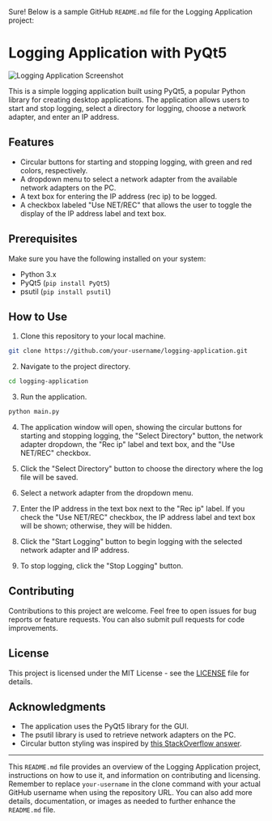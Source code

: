 Sure! Below is a sample GitHub `README.md` file for the Logging Application project:

# Logging Application with PyQt5

![Logging Application Screenshot](screenshot.png)

This is a simple logging application built using PyQt5, a popular Python library for creating desktop applications. The application allows users to start and stop logging, select a directory for logging, choose a network adapter, and enter an IP address.

## Features

- Circular buttons for starting and stopping logging, with green and red colors, respectively.
- A dropdown menu to select a network adapter from the available network adapters on the PC.
- A text box for entering the IP address (rec ip) to be logged.
- A checkbox labeled "Use NET/REC" that allows the user to toggle the display of the IP address label and text box.

## Prerequisites

Make sure you have the following installed on your system:

- Python 3.x
- PyQt5 (`pip install PyQt5`)
- psutil (`pip install psutil`)

## How to Use

1. Clone this repository to your local machine.

```bash
git clone https://github.com/your-username/logging-application.git
```

2. Navigate to the project directory.

```bash
cd logging-application
```

3. Run the application.

```bash
python main.py
```

4. The application window will open, showing the circular buttons for starting and stopping logging, the "Select Directory" button, the network adapter dropdown, the "Rec ip" label and text box, and the "Use NET/REC" checkbox.

5. Click the "Select Directory" button to choose the directory where the log file will be saved.

6. Select a network adapter from the dropdown menu.

7. Enter the IP address in the text box next to the "Rec ip" label. If you check the "Use NET/REC" checkbox, the IP address label and text box will be shown; otherwise, they will be hidden.

8. Click the "Start Logging" button to begin logging with the selected network adapter and IP address.

9. To stop logging, click the "Stop Logging" button.

## Contributing

Contributions to this project are welcome. Feel free to open issues for bug reports or feature requests. You can also submit pull requests for code improvements.

## License

This project is licensed under the MIT License - see the [LICENSE](LICENSE) file for details.

## Acknowledgments

- The application uses the PyQt5 library for the GUI.
- The psutil library is used to retrieve network adapters on the PC.
- Circular button styling was inspired by [this StackOverflow answer](https://stackoverflow.com/a/40356686).

---

This `README.md` file provides an overview of the Logging Application project, instructions on how to use it, and information on contributing and licensing. Remember to replace `your-username` in the clone command with your actual GitHub username when using the repository URL. You can also add more details, documentation, or images as needed to further enhance the `README.md` file.
